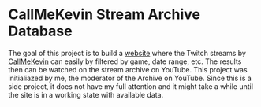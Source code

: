 # CallMeKevin Stream Archive Database

The goal of this project is to build a [website](https://rawrick.github.io/cmk-sa/) where the Twitch streams by [CallMeKevin](https://www.youtube.com/c/callmekevin) can easily by filtered by game, date range, etc. The results then can be watched on the stream archive on YouTube.
This project was initialiazed by me, the moderator of the Archive on YouTube. Since this is a side project, it does not have my full attention and it might take a while until the site is in a working state with available data.
